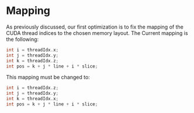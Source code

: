 # Mapping
As previously discussed, our first optimization is to fix the mapping of the
CUDA thread indices to the chosen memory layout. The Current mapping is the
following:
```c
int i = threadIdx.x;
int j = threadIdx.y;
int k = threadIdx.z;
int pos = k + j * line + i * slice;
```
This mapping must be changed to:

```c
int i = threadIdx.z;
int j = threadIdx.y;
int k = threadIdx.x;
int pos = k + j * line + i * slice;
```
